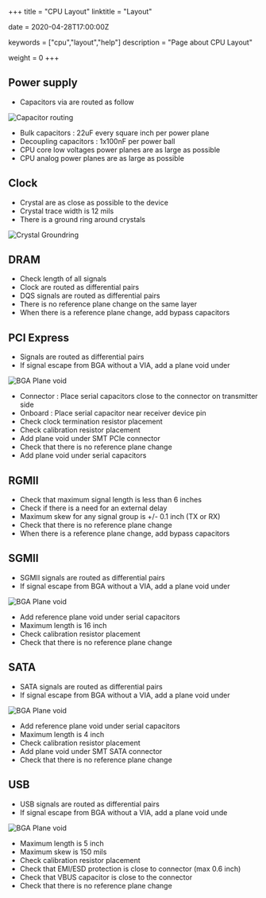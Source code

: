 +++
title = "CPU Layout"
linktitle = "Layout"

date = 2020-04-28T17:00:00Z

keywords = ["cpu","layout","help"]
description = "Page about CPU Layout"

weight = 0
+++

<!--more-->

## Power supply

- Capacitors via are routed as follow

![Capacitor routing](capacitors_routing.png "Capacitor routing")

- Bulk capacitors : 22uF every square inch per power plane
- Decoupling capacitors : 1x100nF per power ball
- CPU core low voltages power planes are as large as possible
- CPU analog power planes are as large as possible

## Clock

- Crystal are as close as possible to the device
- Crystal trace width is 12 mils
- There is a ground ring around crystals

![Crystal Groundring](crystal_groundring.png "Crystal Groundring")

## DRAM

- Check length of all signals
- Clock are routed as differential pairs
- DQS signals are routed as differential pairs
- There is no reference plane change on the same layer
- When there is a reference plane change, add bypass capacitors

## PCI Express

- Signals are routed as differential pairs
- If signal escape from BGA without a VIA, add a plane void under

![BGA Plane void](bga_planevoid.png "BGA Plane void")

- Connector : Place serial capacitors close to the connector on transmitter side
- Onboard : Place serial capacitor near receiver device pin
- Check clock termination resistor placement
- Check calibration resistor placement
- Add plane void under SMT PCIe connector
- Check that there is no reference plane change
- Add plane void under serial capacitors

## RGMII

- Check that maximum signal length is less than 6 inches
- Check if there is a need for an external delay
- Maximum skew for any signal group is +/- 0.1 inch (TX or RX)
- Check that there is no reference plane change
- When there is a reference plane change, add bypass capacitors

## SGMII

- SGMII signals are routed as differential pairs
- If signal escape from BGA without a VIA, add a plane void under

![BGA Plane void](bga_planevoid.png "BGA Plane void")

- Add reference plane void under serial capacitors
- Maximum length is 16 inch
- Check calibration resistor placement
- Check that there is no reference plane change

## SATA

- SATA signals are routed as differential pairs
- If signal escape from BGA without a VIA, add a plane void under

![BGA Plane void](bga_planevoid.png "BGA Plane void")

- Add reference plane void under serial capacitors
- Maximum length is 4 inch
- Check calibration resistor placement
- Add plane void under SMT SATA connector
- Check that there is no reference plane change

## USB

- USB signals are routed as differential pairs
- If signal escape from BGA without a VIA, add a plane void unde

![BGA Plane void](bga_planevoid.png "BGA Plane void")

- Maximum length is 5 inch
- Maximum skew is 150 mils
- Check calibration resistor placement
- Check that EMI/ESD protection is close to connector (max 0.6 inch)
- Check that VBUS capacitor is close to the connector
- Check that there is no reference plane change
